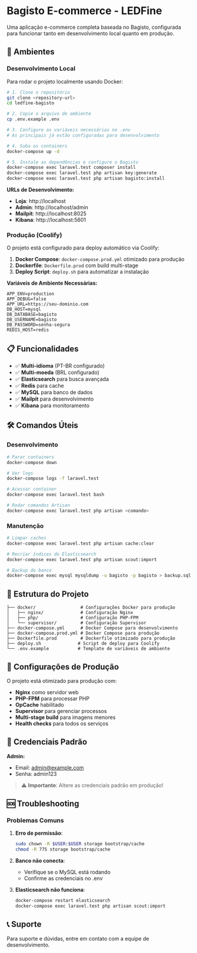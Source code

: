 # Bagisto E-commerce - LEDFine

Uma aplicação e-commerce completa baseada no Bagisto, configurada para funcionar tanto em desenvolvimento local quanto em produção.

## 🚀 Ambientes

### Desenvolvimento Local

Para rodar o projeto localmente usando Docker:

```bash
# 1. Clone o repositório
git clone <repository-url>
cd ledfine-bagisto

# 2. Copie o arquivo de ambiente
cp .env.example .env

# 3. Configure as variáveis necessárias no .env
# As principais já estão configuradas para desenvolvimento

# 4. Suba os containers
docker-compose up -d

# 5. Instale as dependências e configure o Bagisto
docker-compose exec laravel.test composer install
docker-compose exec laravel.test php artisan key:generate
docker-compose exec laravel.test php artisan bagisto:install
```

**URLs de Desenvolvimento:**
- **Loja**: http://localhost
- **Admin**: http://localhost/admin
- **Mailpit**: http://localhost:8025
- **Kibana**: http://localhost:5601

### Produção (Coolify)

O projeto está configurado para deploy automático via Coolify:

1. **Docker Compose**: `docker-compose.prod.yml` otimizado para produção
2. **Dockerfile**: `Dockerfile.prod` com build multi-stage
3. **Deploy Script**: `deploy.sh` para automatizar a instalação

**Variáveis de Ambiente Necessárias:**
```env
APP_ENV=production
APP_DEBUG=false
APP_URL=https://seu-dominio.com
DB_HOST=mysql
DB_DATABASE=bagisto
DB_USERNAME=bagisto
DB_PASSWORD=senha-segura
REDIS_HOST=redis
```

## 📋 Funcionalidades

- ✅ **Multi-idioma** (PT-BR configurado)
- ✅ **Multi-moeda** (BRL configurado)
- ✅ **Elasticsearch** para busca avançada
- ✅ **Redis** para cache
- ✅ **MySQL** para banco de dados
- ✅ **Mailpit** para desenvolvimento
- ✅ **Kibana** para monitoramento

## 🛠️ Comandos Úteis

### Desenvolvimento
```bash
# Parar containers
docker-compose down

# Ver logs
docker-compose logs -f laravel.test

# Acessar container
docker-compose exec laravel.test bash

# Rodar comandos Artisan
docker-compose exec laravel.test php artisan <comando>
```

### Manutenção
```bash
# Limpar caches
docker-compose exec laravel.test php artisan cache:clear

# Recriar índices do Elasticsearch
docker-compose exec laravel.test php artisan scout:import

# Backup do banco
docker-compose exec mysql mysqldump -u bagisto -p bagisto > backup.sql
```

## 📁 Estrutura do Projeto

```
├── docker/                 # Configurações Docker para produção
│   ├── nginx/              # Configuração Nginx
│   ├── php/                # Configuração PHP-FPM
│   └── supervisor/         # Configuração Supervisor
├── docker-compose.yml      # Docker Compose para desenvolvimento
├── docker-compose.prod.yml # Docker Compose para produção
├── Dockerfile.prod         # Dockerfile otimizado para produção
├── deploy.sh              # Script de deploy para Coolify
└── .env.example           # Template de variáveis de ambiente
```

## 🔧 Configurações de Produção

O projeto está otimizado para produção com:

- **Nginx** como servidor web
- **PHP-FPM** para processar PHP
- **OpCache** habilitado
- **Supervisor** para gerenciar processos
- **Multi-stage build** para imagens menores
- **Health checks** para todos os serviços

## 📝 Credenciais Padrão

**Admin:**
- Email: admin@example.com
- Senha: admin123

> ⚠️ **Importante**: Altere as credenciais padrão em produção!

## 🆘 Troubleshooting

### Problemas Comuns

1. **Erro de permissão**:
   ```bash
   sudo chown -R $USER:$USER storage bootstrap/cache
   chmod -R 775 storage bootstrap/cache
   ```

2. **Banco não conecta**:
   - Verifique se o MySQL está rodando
   - Confirme as credenciais no .env

3. **Elasticsearch não funciona**:
   ```bash
   docker-compose restart elasticsearch
   docker-compose exec laravel.test php artisan scout:import
   ```

## 📞 Suporte

Para suporte e dúvidas, entre em contato com a equipe de desenvolvimento.
